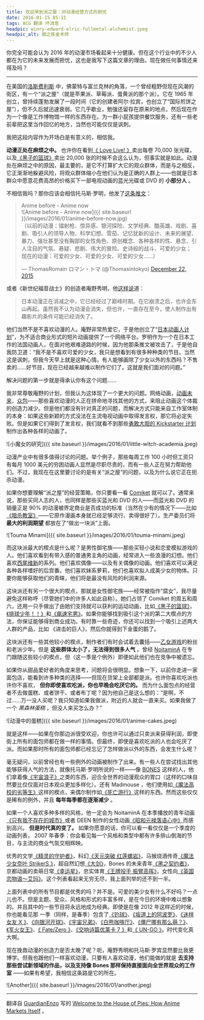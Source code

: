 ```yaml
---
title: 欢迎来到派之屋：对动漫经营方式的担忧
date: 2016-01-15 05:11
tags: ACG 翻译 坏消息
headpic: winry-edward-elric-fullmetal-alchemist.jpeg
headpic_alt: 钢之炼金术师
---
```


你完全可能会认为 2016 年的动漫市场看起来十分健康。但在这个行业中的不少人都在为它的未来发展而担忧，这也是我写下这篇文章的理由。现在做任何事情还来得及吗？

<!--more-->

----------

在美国的[洛斯费利斯](https://goo.gl/maps/MU3oLqc8YZL2) 中，佛蒙特与富兰克林的角落，一个曾经粗野但现在风潮的街区，有一个“派之屋”（就是苹果派、草莓派、蛋黄派的那个派）。它在 1965 年创立，曾持续蓬勃发展了一段时间（它的创建者阿尔·拉宾，也创立了“国际煎饼之屋”），但不久后就迅速衰弱。它几乎歇业，勉强还留存在原来的地点，然后现在作为一个像是工作博物馆一样的东西存在。为一群小屁孩提供餐饮服务，还有一些老前辈把这里当作回忆的地方，当然也可能仅仅是讽刺。

我把这段内容作为开场白是有意义的，相信我。

**动漫正处在麻烦之中。** 也许你在看到[《 Love Live! 》](http://bangumi.tv/subject/49294)卖出每卷 70,000 张光碟，以及[《黑子的篮球》](http://bangumi.tv/subject/23684)卖出 20,000 张的时候不会这么认为，但事实就是如此。动漫处在麻烦之中的原因，最主要的，是它不打算扩大它的观众群体，而是与之相反，它正渐渐地躲避风险，将观众群体缩小在他们认为是正确的人群上——也就是日本群众中愿意花费高昂的价格买下一部电视动画的蓝光光碟或 DVD 的 **小部分人** 。

不相信我吗？那你应该会相信托马斯·罗明，他发了[这条推文](https://twitter.com/Thomasintokyo/status/679101850189217792)：

>	Anime before - Anime now  
>	![Anime before - Anime now]({{ site.baseurl }}/images/2016/01/anime-before-now.jpg)  
>	（以前的动漫：镭射枪、惊异感、银河探险、文学经典、酷英雄、戏剧、喜剧、吸引人的领导人物、科学幻想、雪茄、记忆犹新的设计、未来的展望、暴力、强壮甚至没有胸部的女性角色、原创概念、各种各样的性、悬念、引人注目的气氛、悬疑、悲剧、伟大的冒险、史诗般的战斗、可爱的少女；  
>	现在的动漫：可爱的少女、可爱的少女、可爱的少女……）
>	
>	&mdash; ThomasRomain ロマン・トマ (@Thomasintokyo) [December 22, 2015](https://twitter.com/Thomasintokyo/status/679101850189217792)

或者《新世纪福音战士》的创造者庵野秀明，他[这样说](http://www.techtimes.com/articles/55317/20150526/evangelion-creator-hideaki-anno-thinks-anime-will-die-within-next-two-decades.htm)道：

>   日本动漫正在消减之中，它已经经过了巅峰时期。在它崩溃之后，也许会东山再起。虽然我不认为动漫会消失，但也许，一直存在至今，使人制作出有趣影片的条件可能已经消失了。

他们当然不是不喜欢动漫的人。庵野非常热爱它，于是他创立了“[日本动画人计划](https://zh.wikipedia.org/wiki/%E6%97%A5%E6%9C%AC%E5%8B%95%E7%95%AB%E4%BA%BA%E5%B1%95%E8%A6%BD%E6%9C%83)”，为不适合商业形式的短片动画提供了一个网络平台。罗明作为一个在日本工作的法国动画人，在面对他艰难道路的时候，因为他那条推文被攻击了，于是他自我防卫道：“我不是不喜欢可爱的少女，我只是想看到有很多种种类的节目。当然这是讽刺，但我今天早上就是这种心情。有人能够画除了少女以外的东西吗？不售卖的……好节目，现在已经越来越难以制作它们了。这就是我们面对的问题。”

解决问题的第一步就是得承认你有这个问题……

我非常尊敬庵野的计划，但我认为这体现了一个更大的问题。网络动画，[动画未来](https://zh.wikipedia.org/wiki/%E9%9D%92%E5%B9%B4%E5%8A%A8%E7%94%BB%E5%88%B6%E4%BD%9C%E8%80%85%E8%82%B2%E6%88%90%E8%AE%A1%E5%88%92)，[众包](https://zh.wikipedia.org/wiki/%E4%BC%97%E5%8C%85)——那些喜欢动漫的人正在拼命地寻找其他的方式，来阻止动画这个体裁的创造力减少。但是他们都没有针对真正的问题，而解决方式只能来自工作室体制的本身：如果这些新颖的方式没法在主流电视动画中取得发言权，那它将必定失败。但是如果它们得到了发言权，我们就看不到那些[勇敢大胆的 Kickstarter 计划](https://en.wikipedia.org/wiki/Little_Witch_Academia)制作出各种各样的动画了。

![小魔女的研究]({{ site.baseurl }}/images/2016/01/little-witch-academia.jpeg)

动漫产业中有很多值得讨论的问题。举个例子，那些每周工作 100 小时但工资只有每月 1000 美元的穷困动画人显然是尽职尽责的，而有一些人正在努力帮助他们。不过，我现在在这里要讨论的是有关“派之屋”的问题，以及为什么说它正在扼杀动漫。

如果你想要理解“派之屋”的经营策略，你只要看一看 [Comiket](https://zh.wikipedia.org/wiki/Comic_Market) 就可以了。通常来说，那些买同人志的人，也同样是那些买蓝光和 DVD 的人——而蓝光和 DVD 的销量正是 90% 的动漫被界定商业是否成功的标准（当然在少有的情况下——比如[《暗杀教室》](http://bangumi.tv/subject/106818)——它原作漫画本身就已经足够流行、卖得很好了）。生产委员们将 **最大的利润期望** 都放在了“做出一块派”上面。

![Touma Minami]({{ site.baseurl }}/images/2016/01/touma-minami.jpeg)

而这块派最大的楔点是什么呢？是男性御宅族——那些买轻小说和恋爱模拟游戏的人。他们喜欢看到有带入感的普通男主角的动画，经常进入一些浪漫的幻想。他们喜欢[西尾维新](https://zh.wikipedia.org/wiki/%E8%A5%BF%E5%B0%BE%E7%B6%AD%E6%96%B0)的系列。他们喜欢偶像——以及有关偶像的动画。他们喜欢可以满足各种各样嗜好的后宫番。他们喜欢妹系萝莉，他们也喜欢拟人成美少女的物体。只要你能够获取他们的青睐，他们将是最没有风险的利润来源。

这块派还有另一个很大的楔点，那就是女性御宅族——经常被指作“腐女”，我尽量避免这样称呼（尽管她们中的许多人如此自称）。她们占领了 Comiket 的周五和周六，还用一只手做出了由她们支持就可以获利的运动动画，比如[《黑子的篮球》](http://bangumi.tv/subject/23684)，[《排球少年！！》](http://bangumi.tv/subject/84171)和[《飙速宅男》](http://bangumi.tv/subject/59583)。如果你能够找到吸引这个派的第二大楔点的方法，你保证能够得到商业成功。有时靠一些奇迹，你还可以找到一个吸引上述两大人群的产品，比如 《进击的巨人》，然后你就得到下金蛋的鹅了。

这块派还有一些其他较小的楔点，制作者们有时会试着去囊括——[乙女游戏](https://en.wikipedia.org/wiki/Otome_game)的粉丝和老派少年。但是 **这些群体太小了，无法得到很多人气** 。曾经 [NoitaminA](https://zh.wikipedia.org/wiki/NoitaminA) 在专门跟随这些较小的楔点，但（这一季是个例外）即便如此他们也在竞争中被遗忘。

如果你从甜品爱好者的角度来思考，问题将会很明显。想象一下，以前你走进一家面包店，能看到许多种类的选择——但现在货架上全部都是派。也许你喜欢吃派也许你不喜欢， **但你即使喜欢吃派，你也早晚会吃厌它的。** 而为什么面包点的经营者不去做蛋糕、或者饼干、或者布丁呢？因为他自己是这么想的：“是啊，不过……万一没人买呢？我只知道如果我做派，附近的人就会一直来买。如果我做了一个 *黑森林蛋糕* ，但没人来买怎么办？”

![动漫中的蛋糕]({{ site.baseurl }}/images/2016/01/anime-cakes.jpeg)

就是这样——如果在你那边派很受欢迎，你也许可以通过只卖派来获得利润，即使街上所有的面包师都在做一样的事情。但最终，即使是喜欢吃派的人也会吃厌了派。而如果那时所有的面包师都已经忘记了怎样做派以外的东西，会发生什么呢？

毫无疑问，以前曾经也有一些例外的动画被制作了出来。有一些人在尝试找出其他能够获得人气的方法，就像托马斯·罗明所说的一样——像 [BONES](https://zh.wikipedia.org/wiki/BONES_(%E5%8B%95%E7%95%AB%E8%A3%BD%E4%BD%9C%E5%85%AC%E5%8F%B8)) 这样的人，他们拿着像[《宇宙浪子》](http://bangumi.tv/subject/80864)之类的东西，迎合全世界的动漫观众的胃口（这样的口味自然要比仅仅面对日本观众更加多样化）。还有 Madmouse ，他们使用如[《魔法高校的劣等生》](http://bangumi.tv/subject/84872)这样的楔点，来偶尔制作如[《死亡游行》](http://bangumi.tv/subject/116742)这样的东西。然而这些仅仅是稀有的例外，并且 **每年每季都在逐渐减少** 。

如果一个人喜欢多种多样的风格，他一定会为 NoitaminA 在本季播放的青年动画[《只有我不存在的城市》](http://bangumi.tv/subject/137722)或者 DEEN 制作的女性动画[《昭和元禄落语心中》](http://bangumi.tv/subject/119394)而感到高兴。 **但是时代真的变了。** 如果你愿意的话，你可以看一看仅仅是一个季度的动画列表， 2007 年春季：你会看见每一个风格和类型中都有许多排山倒海的节目，与主流的商业气氛交相辉映。

优秀的文学[《精灵的守护者》](http://bangumi.tv/subject/1976)，科幻[《天元突破 红莲螺岩》](http://bangumi.tv/subject/770)，马猴烧酒传奇[《魔法少女奈叶 StrikerS 》](http://bangumi.tv/subject/1264)，超自然幻想[《大剑》](http://bangumi.tv/subject/982)，Bones 的未来青年[《黑之契约者》](http://bangumi.tv/subject/292)，京都动画的卖萌日常[《幸运星》](http://bangumi.tv/subject/276)，忠实体育[《王牌投手 振臂高挥》](http://bangumi.tv/subject/1267)，女性向[《英国恋物语～艾玛》](http://bangumi.tv/subject/1964)。这个列表看起来无穷无尽，我上面列举的还不到一半。

上面列表中的所有节目都是优秀的吗？并不是。可爱的美少女有什么不好吗？一点儿也不。但是主题、受众、风格和形式的丰富多样，是在今日的环境中难以想象的。并且其中的一些节目将永远地成为经典。即使是在像 2012 年这样近的时候，你也能看见那
一季（同样，是春季）包含了[《钓球》](http://bangumi.tv/subject/33255)、[《坂道上的阿波罗》](http://bangumi.tv/subject/29426)、[《迷样女友 X 》](http://bangumi.tv/subject/29323)、[《向银河开球》](http://bangumi.tv/subject/31374)、[《宇宙兄弟》](http://bangumi.tv/subject/28533)、[《白熊咖啡厅》](http://bangumi.tv/subject/32318)、[《僵尸哪有那么萌？》](http://bangumi.tv/subject/28230)、[《军火女王》](http://bangumi.tv/subject/29073)、[《 Fate/Zero 》](http://bangumi.tv/subject/10639)、[《交响诗篇优莱卡 7 》](http://bangumi.tv/subject/1759)和[《 UN-GO 》](http://bangumi.tv/subject/18636)。时代变化真大啊。

现在挽救动漫的创造力是否太晚了呢？呃，庵野秀明和托马斯·罗宾显然要比我更博学。但我也跟他们一样喜欢动漫，只要有人喜欢动漫，他们能做的就是 **去支持那些尝试新领域的作品，以及支持像 Bones 那样保持直接面向全世界观众的工作室** ——如果有希望，我相信这条路是它的所在。

![Another]({{ site.baseurl }}/images/2016/01/another.jpeg)

-------

翻译自 [GuardianEnzo](http://myanimelist.net/profile/GuardianEnzo) 写的 [Welcome to the House of Pies: How Anime Markets Itself](http://myanimelist.net/featured/1289) 。
